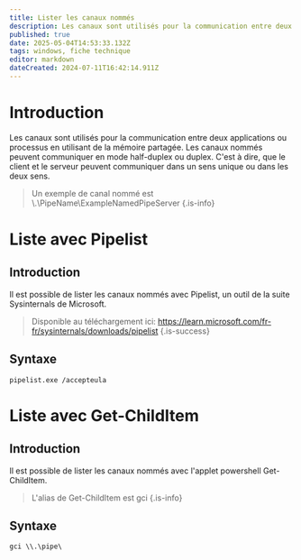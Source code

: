 ```yaml
---
title: Lister les canaux nommés
description: Les canaux sont utilisés pour la communication entre deux applications ou processus en utilisant de la mémoire partagée.
published: true
date: 2025-05-04T14:53:33.132Z
tags: windows, fiche technique
editor: markdown
dateCreated: 2024-07-11T16:42:14.911Z
---
```


# Introduction

Les canaux sont utilisés pour la communication entre deux applications ou processus en utilisant de la mémoire partagée. Les canaux nommés peuvent communiquer en mode half-duplex ou duplex. C'est à dire, que le client et le serveur peuvent communiquer dans un sens unique ou dans les deux sens.

> Un exemple de canal nommé est \\.\PipeName\\ExampleNamedPipeServer
> {.is-info}

# Liste avec Pipelist

## Introduction

Il est possible de lister les canaux nommés avec Pipelist, un outil de la suite Sysinternals de Microsoft.

> Disponible au téléchargement ici: https://learn.microsoft.com/fr-fr/sysinternals/downloads/pipelist
> {.is-success}

## Syntaxe

`pipelist.exe /accepteula`

# Liste avec Get-ChildItem

## Introduction

Il est possible de lister les canaux nommés avec l'applet powershell Get-ChildItem.

> L'alias de Get-ChildItem est gci
> {.is-info}

## Syntaxe

`gci \\.\pipe\`
